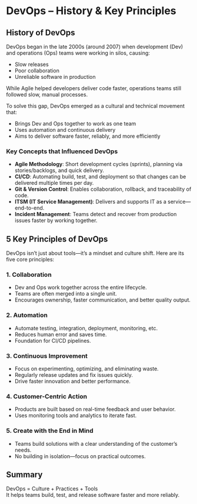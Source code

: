 # DevOps – History & Key Principles

## History of DevOps

DevOps began in the late 2000s (around 2007) when development (Dev) and operations (Ops) teams were working in silos, causing:

- Slow releases  
- Poor collaboration  
- Unreliable software in production  

While Agile helped developers deliver code faster, operations teams still followed slow, manual processes.

To solve this gap, DevOps emerged as a cultural and technical movement that:

- Brings Dev and Ops together to work as one team  
- Uses automation and continuous delivery  
- Aims to deliver software faster, reliably, and more efficiently  

### Key Concepts that Influenced DevOps

- **Agile Methodology**: Short development cycles (sprints), planning via stories/backlogs, and quick delivery.  
- **CI/CD**: Automating build, test, and deployment so that changes can be delivered multiple times per day.  
- **Git & Version Control**: Enables collaboration, rollback, and traceability of code.  
- **ITSM (IT Service Management)**: Delivers and supports IT as a service—end-to-end.  
- **Incident Management**: Teams detect and recover from production issues faster by working together.  

## 5 Key Principles of DevOps

DevOps isn’t just about tools—it’s a mindset and culture shift. Here are its five core principles:

### 1. Collaboration

- Dev and Ops work together across the entire lifecycle.  
- Teams are often merged into a single unit.  
- Encourages ownership, faster communication, and better quality output.  

### 2. Automation

- Automate testing, integration, deployment, monitoring, etc.  
- Reduces human error and saves time.  
- Foundation for CI/CD pipelines.  

### 3. Continuous Improvement

- Focus on experimenting, optimizing, and eliminating waste.  
- Regularly release updates and fix issues quickly.  
- Drive faster innovation and better performance.  

### 4. Customer-Centric Action

- Products are built based on real-time feedback and user behavior.  
- Uses monitoring tools and analytics to iterate fast.  

### 5. Create with the End in Mind

- Teams build solutions with a clear understanding of the customer’s needs.  
- No building in isolation—focus on practical outcomes.  

## Summary

DevOps = Culture + Practices + Tools  
It helps teams build, test, and release software faster and more reliably.
